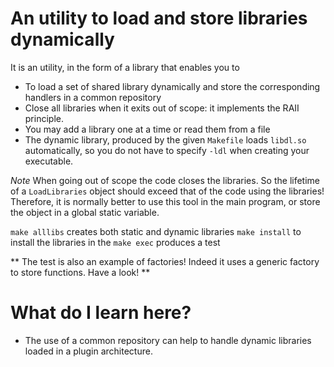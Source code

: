 # An utility to load and store libraries dynamically #

It is an utility, in the form of a library that enables you to
- To load a set of shared library dynamically and store the corresponding handlers in a common repository
- Close all libraries when it exits out of scope: it implements the RAII principle.
- You may add a library one at a time or read them from a file
- The dynamic library, produced by the given `Makefile` loads `libdl.so` automatically, so you do not have to specify `-ldl`  when creating your executable.


*Note* When going out of scope the code closes the libraries. So the lifetime of a `LoadLibraries` object should exceed  that of the code using the libraries! Therefore, it is normally better to use this tool in the main program, or store the object in a global static variable.
 
 
`make alllibs` creates both static and dynamic libraries
`make install` to install the libraries in the 
`make exec` produces a test

** The test is also an example of factories! Indeed it uses a generic factory to store functions. Have a look! **


# What do I learn here? #
- The use of a common repository can help to handle dynamic libraries loaded in a plugin architecture.
